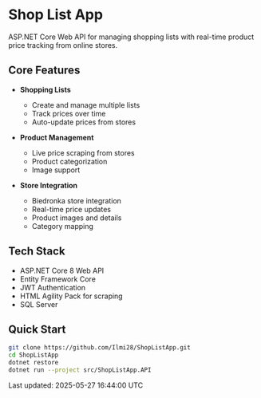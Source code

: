 # Shop List App

ASP.NET Core Web API for managing shopping lists with real-time product price tracking from online stores.

## Core Features

- **Shopping Lists**
  - Create and manage multiple lists
  - Track prices over time
  - Auto-update prices from stores

- **Product Management**
  - Live price scraping from stores
  - Product categorization
  - Image support

- **Store Integration**
  - Biedronka store integration
  - Real-time price updates
  - Product images and details
  - Category mapping

## Tech Stack

- ASP.NET Core 8 Web API
- Entity Framework Core
- JWT Authentication
- HTML Agility Pack for scraping
- SQL Server

## Quick Start

```bash
git clone https://github.com/Ilmi28/ShopListApp.git
cd ShopListApp
dotnet restore
dotnet run --project src/ShopListApp.API
```

Last updated: 2025-05-27 16:44:00 UTC
